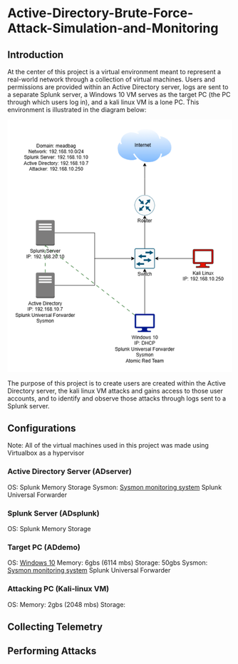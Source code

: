 # Active-Directory-Brute-Force-Attack-Simulation-and-Monitoring
## Introduction

At the center of this project is a virtual environment meant to represent a real-world network
through a collection of virtual machines. Users and permissions are provided within an Active
Directory server, logs are sent to a separate Splunk server, a Windows 10 VM serves as the
target PC (the PC through which users log in), and a kali linux VM is a lone PC. This
environment is illustrated in the diagram below:

![Diagram](ADProject.png)

The purpose of this project is to create users are created within the Active Directory server,
the kali linux VM attacks and gains access to those user accounts, and to identify and observe
those attacks through logs sent to a Splunk server. 

## Configurations

Note: All of the virtual machines used in this project was made using Virtualbox as a hypervisor

### Active Directory Server (ADserver)
OS:
Splunk
Memory
Storage
Sysmon: [Sysmon monitoring system](https://learn.microsoft.com/en-us/sysinternals/downloads/sysmon)
Splunk Universal Forwarder

### Splunk Server (ADsplunk)
OS:
Splunk
Memory
Storage

### Target PC (ADdemo)
OS: [Windows 10](https://www.microsoft.com/en-us/software-download/windows10)
Memory: 6gbs (6114 mbs)
Storage: 50gbs
Sysmon: [Sysmon monitoring system](https://learn.microsoft.com/en-us/sysinternals/downloads/sysmon)
Splunk Universal Forwarder


### Attacking PC (Kali-linux VM)
OS:
Memory: 2gbs (2048 mbs)
Storage: 



## Collecting Telemetry
## Performing Attacks

